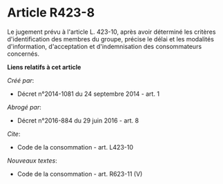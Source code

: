 # Article R423-8

Le jugement prévu à l'article L. 423-10, après avoir déterminé les critères d'identification des membres du groupe, précise
le délai et les modalités d'information, d'acceptation et d'indemnisation des consommateurs concernés.

**Liens relatifs à cet article**

_Créé par_:

  - Décret n°2014-1081 du 24 septembre 2014 - art. 1

_Abrogé par_:

  - Décret n°2016-884 du 29 juin 2016 - art. 8

_Cite_:

  - Code de la consommation - art. L423-10

_Nouveaux textes_:

  - Code de la consommation - art. R623-11 (V)
